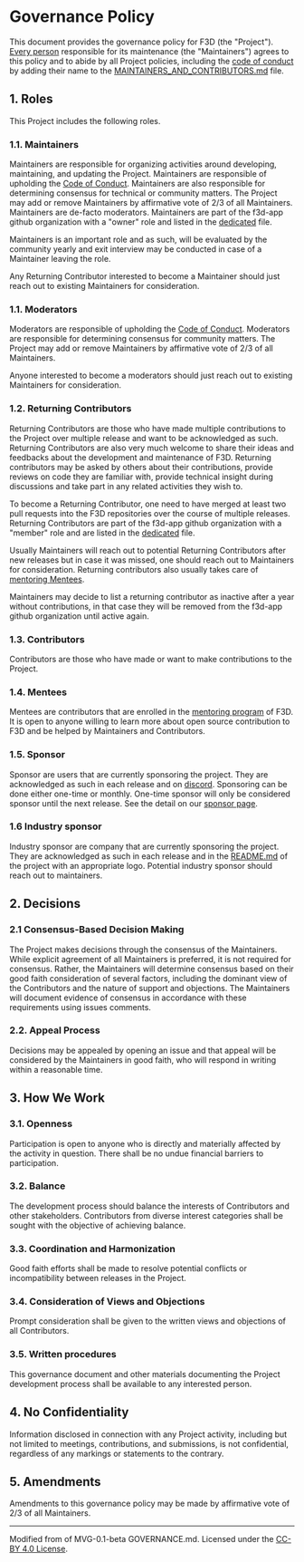 # Governance Policy

This document provides the governance policy for F3D (the "Project"). [Every person](./MAINTAINERS_AND_CONTRIBUTORS.md) responsible for its maintenance (the "Maintainers") agrees to this policy and to abide by all Project policies, including the [code of conduct](../../CODE_OF_CONDUCT.md) by adding their name to the [MAINTAINERS_AND_CONTRIBUTORS.md](./MAINTAINERS_AND_CONTRIBUTORS.md) file.

## 1. Roles

This Project includes the following roles.

### 1.1. Maintainers

Maintainers are responsible for organizing activities around developing, maintaining, and updating the Project. Maintainers are responsible of upholding the [Code of Conduct](../../CODE_OF_CONDUCT.md). Maintainers are also responsible for determining consensus for technical or community matters. The Project may add or remove Maintainers by affirmative vote of 2/3 of all Maintainers. Maintainers are de-facto moderators. Maintainers are part of the f3d-app github organization with a "owner" role and listed in the [dedicated](./MAINTAINERS_AND_CONTRIBUTORS.md) file.

Maintainers is an important role and as such, will be evaluated by the community yearly and exit interview may be conducted in case of a Maintainer leaving the role.

Any Returning Contributor interested to become a Maintainer should just reach out to existing Maintainers for consideration.

### 1.1. Moderators

Moderators are responsible of upholding the [Code of Conduct](../../CODE_OF_CONDUCT.md). Moderators are responsible for determining consensus for community matters. The Project may add or remove Maintainers by affirmative vote of 2/3 of all Maintainers.

Anyone interested to become a moderators should just reach out to existing Maintainers for consideration.

### 1.2. Returning Contributors

Returning Contributors are those who have made multiple contributions to the Project over multiple release and want to be acknowledged as such. Returning Contributors are also very much welcome to share their ideas and feedbacks about the development and maintenance of F3D. Returning contributors may be asked by others about their contributions, provide reviews on code they are familiar with, provide technical insight during discussions and take part in any related activities they wish to.

To become a Returning Contributor, one need to have merged at least two pull requests into the F3D repositories over the course of multiple releases.
Returning Contributors are part of the f3d-app github organization with a "member" role and are listed in the [dedicated](./MAINTAINERS_AND_CONTRIBUTORS.md) file.

Usually Maintainers will reach out to potential Returning Contributors after new releases but in case it was missed, one should reach out to Maintainers for consideration.
Returning contributors also usually takes care of [mentoring Mentees](./MENTORING.md).

Maintainers may decide to list a returning contributor as inactive after a year without contributions, in that case they will be removed from the f3d-app github organization until active again.

### 1.3. Contributors

Contributors are those who have made or want to make contributions to the Project.

### 1.4. Mentees

Mentees are contributors that are enrolled in the [mentoring program](./MENTORING.md) of F3D.
It is open to anyone willing to learn more about open source contribution to F3D and be helped by Maintainers and Contributors.

### 1.5. Sponsor

Sponsor are users that are currently sponsoring the project. They are acknowledged as such in each release and on [discord](https://discord.f3d.app). Sponsoring can be done either one-time or monthly. One-time sponsor will only be considered sponsor until the next release. See the detail on our [sponsor page](https://github.com/sponsors/f3d-app).

### 1.6 Industry sponsor

Industry sponsor are company that are currently sponsoring the project. They are acknowledged as such in each release and in the [README.md](../../README.md) of the project with an appropriate logo. Potential industry sponsor should reach out to maintainers.

## 2. Decisions

### 2.1 Consensus-Based Decision Making

The Project makes decisions through the consensus of the Maintainers. While explicit agreement of all Maintainers is preferred, it is not required for consensus. Rather, the Maintainers will determine consensus based on their good faith consideration of several factors, including the dominant view of the Contributors and the nature of support and objections. The Maintainers will document evidence of consensus in accordance with these requirements using issues comments.

### 2.2. Appeal Process

Decisions may be appealed by opening an issue and that appeal will be considered by the Maintainers in good faith, who will respond in writing within a reasonable time.

## 3. How We Work

### 3.1. Openness

Participation is open to anyone who is directly and materially affected by the activity in question. There shall be no undue financial barriers to participation.

### 3.2. Balance

The development process should balance the interests of Contributors and other stakeholders. Contributors from diverse interest categories shall be sought with the objective of achieving balance.

### 3.3. Coordination and Harmonization

Good faith efforts shall be made to resolve potential conflicts or incompatibility between releases in the Project.

### 3.4. Consideration of Views and Objections

Prompt consideration shall be given to the written views and objections of all Contributors.

### 3.5. Written procedures

This governance document and other materials documenting the Project development process shall be available to any interested person.

## 4. No Confidentiality

Information disclosed in connection with any Project activity, including but not limited to meetings, contributions, and submissions, is not confidential, regardless of any markings or statements to the contrary.

## 5. Amendments

Amendments to this governance policy may be made by affirmative vote of 2/3 of all Maintainers.

---

Modified from of MVG-0.1-beta GOVERNANCE.md. Licensed under the [CC-BY 4.0 License](https://creativecommons.org/licenses/by-sa/4.0/).
